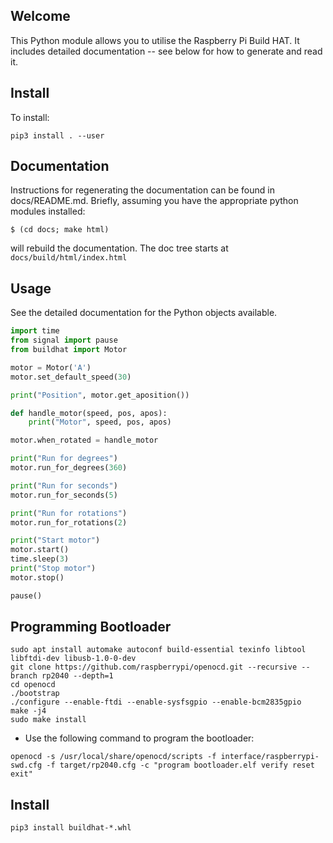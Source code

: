Welcome
-------

This Python module allows you to utilise the Raspberry Pi Build HAT.  It
includes detailed documentation -- see below for how to generate and
read it.

Install
-------

To install:

```
pip3 install . --user
```

Documentation
-------------

Instructions for regenerating the documentation can be found in
docs/README.md.  Briefly, assuming you have the appropriate python
modules installed:

```
$ (cd docs; make html)
```

will rebuild the documentation.  The doc tree starts at
``docs/build/html/index.html``


Usage
-----

See the detailed documentation for the Python objects available.

```python
import time
from signal import pause
from buildhat import Motor

motor = Motor('A')
motor.set_default_speed(30)

print("Position", motor.get_aposition())

def handle_motor(speed, pos, apos):
    print("Motor", speed, pos, apos)

motor.when_rotated = handle_motor

print("Run for degrees")
motor.run_for_degrees(360)

print("Run for seconds")
motor.run_for_seconds(5)

print("Run for rotations")
motor.run_for_rotations(2)

print("Start motor")
motor.start()
time.sleep(3)
print("Stop motor")
motor.stop()

pause()
```

Programming Bootloader
----------------------

```
sudo apt install automake autoconf build-essential texinfo libtool libftdi-dev libusb-1.0-0-dev
git clone https://github.com/raspberrypi/openocd.git --recursive --branch rp2040 --depth=1
cd openocd
./bootstrap
./configure --enable-ftdi --enable-sysfsgpio --enable-bcm2835gpio
make -j4
sudo make install
```

* Use the following command to program the bootloader:

```
openocd -s /usr/local/share/openocd/scripts -f interface/raspberrypi-swd.cfg -f target/rp2040.cfg -c "program bootloader.elf verify reset exit"
```

Install
-------

```
pip3 install buildhat-*.whl
```
